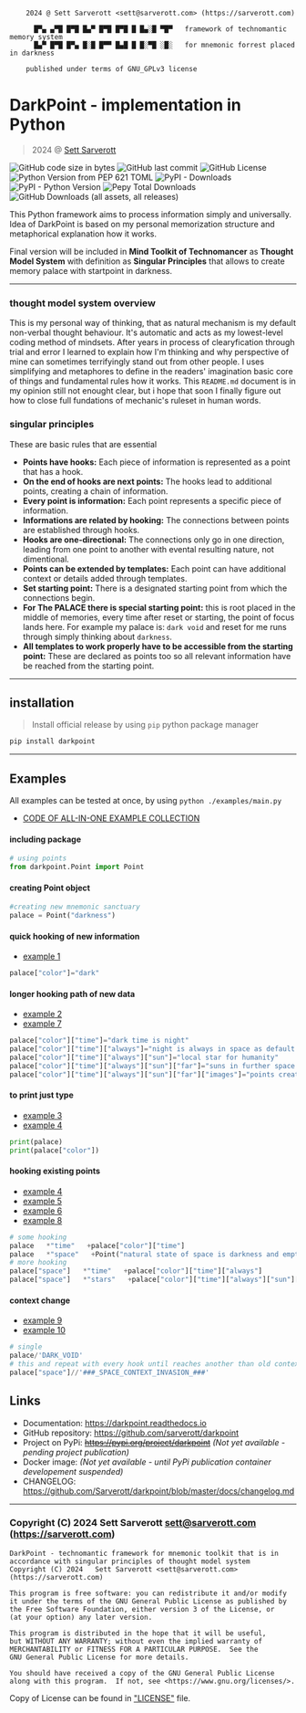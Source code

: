 ```
    2024 @ Sett Sarverott <sett@sarverott.com> (https://sarverott.com)

      █▀▄ ▄▀█ █▀█ █▄▀ █▀█ █▀█ █ █▄░█ ▀█▀   framework of technomantic memory system
      █▄▀ █▀█ █▀▄ █░█ █▀▀ █▄█ █ █░▀█ ░█░   for mnemonic forrest placed in darkness

    published under terms of GNU_GPLv3 license                                  
```
# DarkPoint - implementation in Python 

>  2024 @ [Sett Sarverott](https://sarverott.github.io)

![GitHub code size in bytes](https://img.shields.io/github/languages/code-size/sarverott/darkpoint) 
![GitHub last commit](https://img.shields.io/github/last-commit/sarverott/darkpoint?link=https%3A%2F%2Fgithub.com%2FSarverott%2Fdarkpoint%2Fgraphs%2Fcommit-activity) 
![GitHub License](https://img.shields.io/github/license/sarverott/darkpoint?link=https%3A%2F%2Fraw.githubusercontent.com%2FSarverott%2Fdarkpoint%2Frefs%2Fheads%2Fmaster%2FLICENSE)
![Python Version from PEP 621 TOML](https://img.shields.io/python/required-version-toml?tomlFilePath=https%3A%2F%2Fraw.githubusercontent.com%2FSarverott%2Fdarkpoint%2Frefs%2Fheads%2Fmaster%2Fpyproject.toml) 
![PyPI - Downloads](https://img.shields.io/pypi/dm/darkpoint?label=PyPi%20downloads%20monthly&link=https%3A%2F%2Fpypi.org%2Fproject%2Fdarkpoint) 
![PyPI - Python Version](https://img.shields.io/pypi/pyversions/darkpoint?label=version%20released%20on%20PyPi&link=https%3A%2F%2Fpypi.org%2Fproject%2Fdarkpoint) 
![Pepy Total Downloads](https://img.shields.io/pepy/dt/darkpoint?label=Total%package%20downloads&link=https%3A%2F%2Fwww.pepy.tech%2Fprojects%2Fdarkpoint) 
![GitHub Downloads (all assets, all releases)](https://img.shields.io/github/downloads/sarverott/darkpoint/total?label=Total%20downloads%20from%20Github&link=https%3A%2F%2Fgithub.com%2Fsarverott%2Fdarkpoint)


This Python framework aims to process information simply and universally. 
Idea of DarkPoint is based on my personal memorization structure and metaphorical explanation how it works. 

Final version will be included in __Mind Toolkit of Technomancer__ as __Thought Model System__ with definition as __Singular Principles__ that allows to create memory palace with startpoint in darkness.

---

### thought model system overview

This is my personal way of thinking, that as natural mechanism is my default non-verbal thought behaviour. It's automatic and acts as my lowest-level coding method of mindsets. After years in process of clearyfication through trial and error I learned to explain how I'm thinking and why perspective of mine can sometimes terrifyingly stand out from other people. I uses simplifying and metaphores to define in the readers' imagination basic core of things and fundamental rules how it works. This `README.md` document is in my opinion still not enought clear, but i hope that soon I finally figure out how to close full fundations of mechanic's ruleset in human words.

### singular principles

These are basic rules that are essential 

- **Points have hooks:** Each piece of information is represented as a point that has a hook.
- **On the end of hooks are next points:** The hooks lead to additional points, creating a chain of information.
- **Every point is information:** Each point represents a specific piece of information.
- **Informations are related by hooking:** The connections between points are established through hooks.
- **Hooks are one-directional:** The connections only go in one direction, leading from one point to another with evental resulting nature, not dimentional.
- **Points can be extended by templates:** Each point can have additional context or details added through templates.
- **Set starting point:** There is a designated starting point from which the connections begin.
- **For __The PALACE__ there is special starting point:** this is root placed in the middle of memories, every time after reset or starting, the point of focus lands here. For example my palace is: `dark void` and reset for me runs through simply thinking about `darkness`.
- **All templates to work properly have to be accessible from the starting point:** These are declared as points too so all relevant information have be reached from the starting point.

---

## installation
> Install official release by using `pip` python package manager 
```sh
pip install darkpoint
```

---

## Examples

All examples can be tested at once, by using `python ./examples/main.py`  
- [CODE OF ALL-IN-ONE EXAMPLE COLLECTION](https://github.com/sarverott/darkpoint/blob/master/examples/main.py)



#### including package
```python
# using points
from darkpoint.Point import Point
```

#### creating Point object
```python
#creating new mnemonic sanctuary
palace = Point("darkness")
```

#### quick hooking of new information
- [example 1](https://github.com/sarverott/darkpoint/blob/master/examples/_1_quick_hooking.py)
```python
palace["color"]="dark"
```



#### longer hooking path of new data
- [example 2](https://github.com/sarverott/darkpoint/blob/master/examples/_2_hooking_path.py)
- [example 7](https://github.com/sarverott/darkpoint/blob/master/examples/_7_absolute_path_traversal.py)
```python
palace["color"]["time"]="dark time is night"
palace["color"]["time"]["always"]="night is always in space as default constant daytime"
palace["color"]["time"]["always"]["sun"]="local star for humanity"
palace["color"]["time"]["always"]["sun"]["far"]="suns in further space from our sun are simply called stars"
palace["color"]["time"]["always"]["sun"]["far"]["images"]="points created by stars on sky are constelations"
```



#### to print just type
- [example 3](https://github.com/sarverott/darkpoint/blob/master/examples/_1_quick_hooking.py)
- [example 4](https://github.com/sarverott/darkpoint/blob/master/examples/_4_print_hooks.py)
```python
print(palace)
print(palace["color"])
```



#### hooking existing points
- [example 4](https://github.com/sarverott/darkpoint/blob/master/examples/_4_print_hooks.py)
- [example 5](https://github.com/sarverott/darkpoint/blob/master/examples/_5_for_loop_with_hooking_path.py)
- [example 6](https://github.com/sarverott/darkpoint/blob/master/examples/_6_hook_existing_points.py)
- [example 8](https://github.com/sarverott/darkpoint/blob/master/examples/_8_chaining.py)
```python
# some hooking
palace   *"time"   +palace["color"]["time"]
palace   *"space"   +Point("natural state of space is darkness and empty void")
# more hooking
palace["space"]   *"time"   +palace["color"]["time"]["always"]
palace["space"]   *"stars"   +palace["color"]["time"]["always"]["sun"]["far"]
```



#### context change
- [example 9](https://github.com/sarverott/darkpoint/blob/master/examples/_9_context_change.py)
- [example 10](https://github.com/sarverott/darkpoint/blob/master/examples/_10_multiple_context_change.py)
```python
# single
palace/'DARK_VOID'
# this and repeat with every hook until reaches another than old context
palace["space"]//'###_SPACE_CONTEXT_INVASION_###'
```

## Links
- Documentation: https://darkpoint.readthedocs.io
- GitHub repository: https://github.com/sarverott/darkpoint
- Project on PyPi: ~~https://pypi.org/project/darkpoint~~ _(Not yet available - pending project publication)_
- Docker image: _(Not yet available - until PyPi publication container developement suspended)_
- CHANGELOG: https://github.com/Sarverott/darkpoint/blob/master/docs/changelog.md

---

### Copyright (C) 2024   Sett Sarverott <sett@sarverott.com> (https://sarverott.com)


    DarkPoint - technomantic framework for mnemonic toolkit that is in accordance with singular principles of thought model system 
    Copyright (C) 2024   Sett Sarverott <sett@sarverott.com> (https://sarverott.com)

    This program is free software: you can redistribute it and/or modify
    it under the terms of the GNU General Public License as published by
    the Free Software Foundation, either version 3 of the License, or
    (at your option) any later version.

    This program is distributed in the hope that it will be useful,
    but WITHOUT ANY WARRANTY; without even the implied warranty of
    MERCHANTABILITY or FITNESS FOR A PARTICULAR PURPOSE.  See the
    GNU General Public License for more details.

    You should have received a copy of the GNU General Public License
    along with this program.  If not, see <https://www.gnu.org/licenses/>.

Copy of License can be found in ["LICENSE"](./LICENSE) file.